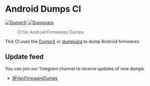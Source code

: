 # Android Dumps CI

[![DumprX](https://github.com/VanVuong41429/Van-AndroidDumpsCI/actions/workflows/DumprX.yml/badge.svg)](https://github.com/VanVuong41429/Van-AndroidDumpsCI/actions/workflows/DumprX.yml)
[![Dumpyara](https://github.com/VanVuong41429/Van-AndroidDumpsCI/actions/workflows/dumpyara.yml/badge.svg)](https://github.com/VanVuong41429/Van-AndroidDumpsCI/actions/workflows/dumpyara.yml)

> CI for Android Firmwares Dumps

This CI uses the [DumprX](https://github.com/VanVuong41429/Van-DumprX) or [dumpyara](https://github.com/Van-Firmware-Dumps/dumpyara) to dump Android firmwares.

## Update feed

You can join our Telegram channel to receive updates of new dumps.

- [@VanFirmwareDumps](https://t.me/VanFirmwareDumps)
